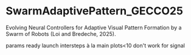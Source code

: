 # SwarmAdaptivePattern_GECCO25
Evolving Neural Controllers for Adaptive Visual Pattern Formation by a Swarm of Robots (Loi and Bredeche, 2025). 



params ready
launch
intersteps à la main
plots<10 don't work for signal
